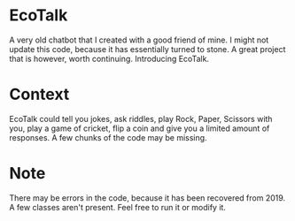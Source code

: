 # EcoTalk
A very old chatbot that I created with a good friend of mine. I might not update this code, because it has essentially turned to stone. A great project that is however, worth continuing. Introducing EcoTalk.

# Context
EcoTalk could tell you jokes, ask riddles, play Rock, Paper, Scissors with you, play a game of cricket, flip a coin and give you a limited amount of responses. A few chunks of the code may be missing. 

# Note 
There may be errors in the code, because it has been recovered from 2019. A few classes aren't present. Feel free to run it or modify it. 

